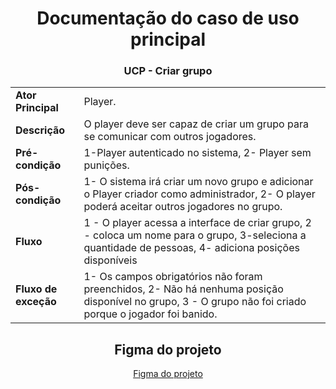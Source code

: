 <div align="center">

#  Documentação do caso de uso principal

### UCP  - Criar grupo
|  |  |
|--|--|
| **Ator Principal** | Player. |
| **Descrição** | O player deve ser capaz de criar um grupo para se comunicar com outros jogadores. |
| **Pré-condição** | 1-Player autenticado no sistema, 2- Player sem punições. |
| **Pós-condição** | 1- O sistema irá criar um novo grupo e adicionar o Player criador como administrador, 2- O player poderá aceitar outros jogadores no grupo. |
| **Fluxo** | 1 - O player acessa a interface de criar grupo, 2 - coloca um nome para o grupo, 3-seleciona a quantidade de pessoas, 4- adiciona posições disponíveis|
| **Fluxo de exceção**   | 1- Os campos obrigatórios não foram preenchidos, 2- Não há nenhuma posição disponível no grupo, 3 - O grupo não foi criado porque o jogador foi banido. |
  
  ## Figma do projeto
[Figma do projeto](https://www.figma.com/file/dSRnqVj6y8ODgOGTLHax9r/Prototipos?node-id=0%3A1&t=BJKo6lfCw5KZHLYS-1)
  
